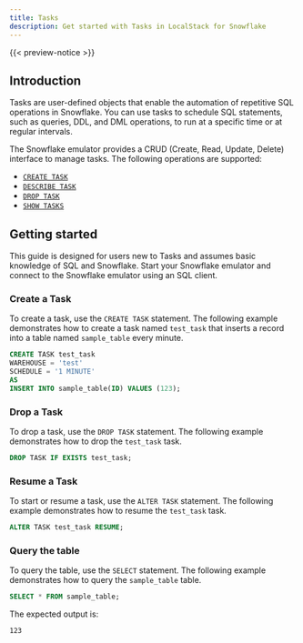 ```yaml
---
title: Tasks
description: Get started with Tasks in LocalStack for Snowflake
---
```


{{< preview-notice >}}

## Introduction

Tasks are user-defined objects that enable the automation of repetitive SQL operations in Snowflake. You can use tasks to schedule SQL statements, such as queries, DDL, and DML operations, to run at a specific time or at regular intervals.

The Snowflake emulator provides a CRUD (Create, Read, Update, Delete) interface to manage tasks. The following operations are supported:

- [`CREATE TASK`](https://docs.snowflake.com/en/sql-reference/sql/create-task)
- [`DESCRIBE TASK`](https://docs.snowflake.com/en/sql-reference/sql/desc-task)
- [`DROP TASK`](https://docs.snowflake.com/en/sql-reference/sql/drop-task)
- [`SHOW TASKS`](https://docs.snowflake.com/en/sql-reference/sql/show-tasks)

## Getting started

This guide is designed for users new to Tasks and assumes basic knowledge of SQL and Snowflake. Start your Snowflake emulator and connect to the Snowflake emulator using an SQL client.

### Create a Task

To create a task, use the `CREATE TASK` statement. The following example demonstrates how to create a task named `test_task` that inserts a record into a table named `sample_table` every minute.

```sql
CREATE TASK test_task
WAREHOUSE = 'test'
SCHEDULE = '1 MINUTE'
AS
INSERT INTO sample_table(ID) VALUES (123);
```

### Drop a Task

To drop a task, use the `DROP TASK` statement. The following example demonstrates how to drop the `test_task` task.

```sql
DROP TASK IF EXISTS test_task;
```

### Resume a Task

To start or resume a task, use the `ALTER TASK` statement. The following example demonstrates how to resume the `test_task` task.

```sql
ALTER TASK test_task RESUME;
```

### Query the table

To query the table, use the `SELECT` statement. The following example demonstrates how to query the `sample_table` table.

```sql
SELECT * FROM sample_table;
```

The expected output is:

```plaintext
123
```